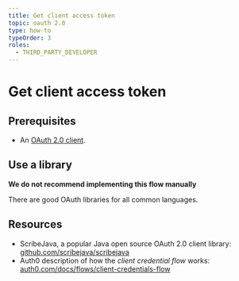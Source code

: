 ```yaml
---
title: Get client access token
topic: oauth 2.0
type: how-to
typeOrder: 3
roles:
  - THIRD_PARTY_DEVELOPER
---
```


# Get client access token

## Prerequisites

* An [OAuth 2.0 client](/oauth-2-0/create-o-auth-2-0-client/).

## Use a library

<b-notification type="is-warning is-light" aria-close-label="Close notification" role="alert" :closable="false">
    <div>
      <p><strong>We do not recommend implementing this flow manually</strong></p>
      <p>There are good OAuth libraries for all common languages.</p>
    </div>
</b-notification>

## Resources

* ScribeJava, a popular Java open source OAuth 2.0 client library: [github.com/scribejava/scribejava](https://github.com/scribejava/scribejava)
* Auth0 description of how the _client credential flow_ works: [auth0.com/docs/flows/client-credentials-flow](https://auth0.com/docs/flows/client-credentials-flow)

